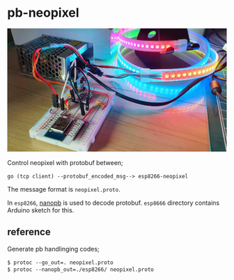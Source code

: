 # pb-neopixel

![photo](photo/pb-neopixel.jpg)

Control neopixel with protobuf between;

    go (tcp client) --protobuf_encoded_msg--> esp8266-neopixel


The message format is `neopixel.proto`.

In `esp8266`, [nanopb](https://jpa.kapsi.fi/nanopb/) is used to decode protobuf.
`esp8666` directory contains Arduino sketch for this.

## reference

Generate pb handlinging codes;

    $ protoc --go_out=. neopixel.proto
    $ protoc --nanopb_out=./esp8266/ neopixel.proto